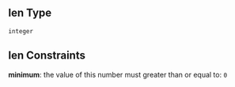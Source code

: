 ## len Type

`integer`

## len Constraints

**minimum**: the value of this number must greater than or equal to: `0`

